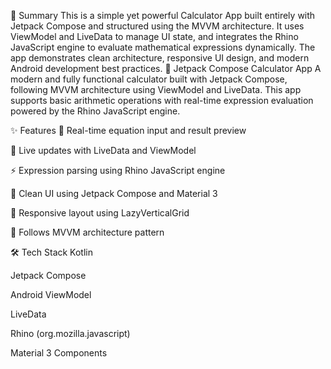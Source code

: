 📝 Summary This is a simple yet powerful Calculator App built entirely with Jetpack Compose and structured using the MVVM architecture. It uses ViewModel and LiveData to manage UI state, and integrates the Rhino JavaScript engine to evaluate mathematical expressions dynamically. The app demonstrates clean architecture, responsive UI design, and modern Android development best practices.
📱 Jetpack Compose Calculator App
A modern and fully functional calculator built with Jetpack Compose, following MVVM architecture using ViewModel and LiveData. This app supports basic arithmetic operations with real-time expression evaluation powered by the Rhino JavaScript engine.

✨ Features
🧮 Real-time equation input and result preview

🔄 Live updates with LiveData and ViewModel

⚡ Expression parsing using Rhino JavaScript engine

🎨 Clean UI using Jetpack Compose and Material 3

📱 Responsive layout using LazyVerticalGrid

🧠 Follows MVVM architecture pattern

🛠 Tech Stack
Kotlin

Jetpack Compose

Android ViewModel

LiveData

Rhino (org.mozilla.javascript)

Material 3 Components
